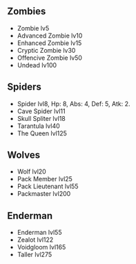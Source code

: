 ## Zombies
- Zombie lv5
- Advanced Zombie lv10
- Enhanced Zombie lv15
- Cryptic Zombie lv30
- Offencive Zombie lv50
- Undead lv100

## Spiders
- Spider lvl8, Hp: 8, Abs: 4, Def: 5, Atk: 2.
- Cave Spider lvl11
- Skull Spliter lvl18
- Tarantula lvl40
- The Queen lvl125

## Wolves
- Wolf lvl20
- Pack Member lvl25
- Pack Lieutenant lvl55
- Packmaster lvl200

## Enderman
- Enderman lvl55
- Zealot lvl122
- Voidgloom lvl165
- Taller lvl275
